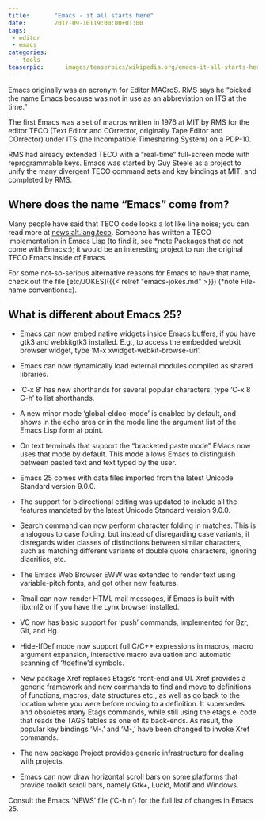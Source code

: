 ```yaml
---
title:       "Emacs - it all starts here"
date:        2017-09-10T19:00:00+01:00
tags:
 - editor
 - emacs
categories:
  - tools
teaserpic:      images/teaserpics/wikipedia.org/emacs-it-all-starts-here.svg
---
```



Emacs originally was an acronym for Editor MACroS. RMS says he
“picked the name Emacs because <E> was not in use as an abbreviation
on ITS at the time.” 

The first Emacs was a set of macros written in 1976 at MIT by RMS for
the editor TECO (Text Editor and COrrector, originally Tape Editor and
COrrector) under ITS (the Incompatible Timesharing System) on a
PDP-10. 

<!--more-->

RMS had already extended TECO with a “real-time” full-screen mode with
reprogrammable keys. Emacs was started by Guy Steele as a project to
unify the many divergent TECO command sets and key bindings at MIT,
and completed by RMS.


## Where does the name “Emacs” come from?
Many people have said that TECO code looks a lot like line noise; you
can read more at <news:alt.lang.teco>. Someone has written a TECO
implementation in Emacs Lisp (to find it, see *note Packages that do
not come with Emacs::); it would be an interesting project to run the
original TECO Emacs inside of Emacs.

For some not-so-serious alternative reasons for Emacs to have that
name, check out the file [etc/JOKES]({{< relref "emacs-jokes.md" >}})
(*note File-name conventions::).



## What is different about Emacs 25?

* Emacs can now embed native widgets inside Emacs buffers, if you
  have gtk3 and webkitgtk3 installed.  E.g., to access the embedded
  webkit browser widget, type ‘M-x xwidget-webkit-browse-url’.

* Emacs can now dynamically load external modules compiled as shared
  libraries.

* ‘C-x 8’ has new shorthands for several popular characters, type
  ‘C-x 8 C-h’ to list shorthands.

* A new minor mode ‘global-eldoc-mode’ is enabled by default, and
  shows in the echo area or in the mode line the argument list of the
  Emacs Lisp form at point.

* On text terminals that support the “bracketed paste mode” EMacs now
  uses that mode by default.  This mode allows Emacs to distinguish
  between pasted text and text typed by the user.

* Emacs 25 comes with data files imported from the latest Unicode
  Standard version 9.0.0.

* The support for bidirectional editing was updated to include all
  the features mandated by the latest Unicode Standard version 9.0.0.

* Search command can now perform character folding in matches.  This
  is analogous to case folding, but instead of disregarding case
  variants, it disregards wider classes of distinctions between
  similar characters, such as matching different variants of double
  quote characters, ignoring diacritics, etc.

* The Emacs Web Browser EWW was extended to render text using
  variable-pitch fonts, and got other new features.

* Rmail can now render HTML mail messages, if Emacs is built with
  libxml2 or if you have the Lynx browser installed.

* VC now has basic support for ‘push’ commands, implemented for Bzr,
  Git, and Hg.

* Hide-IfDef mode now support full C/C++ expressions in macros, macro
  argument expansion, interactive macro evaluation and automatic
  scanning of ‘#define’d symbols.

* New package Xref replaces Etags’s front-end and UI. Xref provides a
  generic framework and new commands to find and move to definitions
  of functions, macros, data structures etc., as well as go back to
  the location where you were before moving to a definition.  It
  supersedes and obsoletes many Etags commands, while still using the
  etags.el code that reads the TAGS tables as one of its back-ends.
  As result, the popular key bindings ‘M-.’ and ‘M-,’ have been
  changed to invoke Xref commands.

* The new package Project provides generic infrastructure for dealing
  with projects.

* Emacs can now draw horizontal scroll bars on some platforms that
  provide toolkit scroll bars, namely Gtk+, Lucid, Motif and Windows.

Consult the Emacs ‘NEWS’ file (‘C-h n’) for the full list of changes in Emacs 25.

